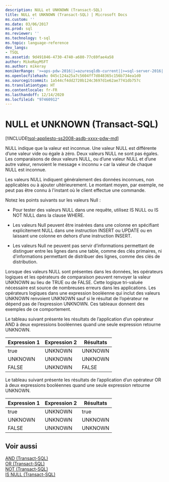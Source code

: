 ```yaml
---
description: NULL et UNKNOWN (Transact-SQL)
title: NULL et UNKNOWN (Transact-SQL) | Microsoft Docs
ms.custom: ''
ms.date: 03/06/2017
ms.prod: sql
ms.reviewer: ''
ms.technology: t-sql
ms.topic: language-reference
dev_langs:
- TSQL
ms.assetid: 9d491846-4730-4740-a680-77c69fae4a58
author: MikeRayMSFT
ms.author: mikeray
monikerRange: '>=aps-pdw-2016||=azuresqldb-current||>=sql-server-2016||>=sql-server-linux-2017||=azuresqldb-mi-current'
ms.openlocfilehash: 045c124a25a7c5604ff7d848365c156b734ea1d0
ms.sourcegitcommit: 1a544cf4dd2720b124c3697d1e62ae7741db757c
ms.translationtype: HT
ms.contentlocale: fr-FR
ms.lasthandoff: 12/14/2020
ms.locfileid: "97460912"
---
```

# <a name="null-and-unknown-transact-sql"></a>NULL et UNKNOWN (Transact-SQL)
[!INCLUDE[tsql-appliesto-ss2008-asdb-xxxx-pdw-md](../../includes/tsql-appliesto-ss2008-asdb-xxxx-pdw-md.md)]

  NULL indique que la valeur est inconnue. Une valeur NULL est différente d’une valeur vide ou égale à zéro. Deux valeurs NULL ne sont pas égales. Les comparaisons de deux valeurs NULL, ou d’une valeur NULL et d’une autre valeur, renvoient le message « inconnu » car la valeur de chaque NULL est inconnue.  
  
 Les valeurs NULL indiquent généralement des données inconnues, non applicables ou à ajouter ultérieurement. Le montant moyen, par exemple, ne peut pas être connu à l'instant où le client effectue une commande.  
  
 Notez les points suivants sur les valeurs Null :  
  
-   Pour tester des valeurs NULL dans une requête, utilisez IS NULL ou IS NOT NULL dans la clause WHERE.  
  
-   Les valeurs Null peuvent être insérées dans une colonne en spécifiant explicitement NULL dans une instruction INSERT ou UPDATE ou en laissant une colonne en dehors d’une instruction INSERT.  
  
-   Les valeurs Null ne peuvent pas servir d’informations permettant de distinguer entre les lignes dans une table, comme des clés primaires, ni d’informations permettant de distribuer des lignes, comme des clés de distribution.  
  
 Lorsque des valeurs NULL sont présentes dans les données, les opérateurs logiques et les opérateurs de comparaison peuvent renvoyer la valeur UNKNOWN au lieu de TRUE ou de FALSE. Cette logique tri-valuée nécessaire est source de nombreuses erreurs dans les applications. Les opérateurs logiques dans une expression booléenne qui inclut des valeurs UNKNOWN renvoient UNKNOWN sauf si le résultat de l’opérateur ne dépend pas de l’expression UNKNOWN. Ces tableaux donnent des exemples de ce comportement.  
  
 Le tableau suivant présente les résultats de l’application d’un opérateur AND à deux expressions booléennes quand une seule expression retourne UNKNOWN.  
  
|Expression 1|Expression 2|Résultats|  
|---------------|---------------|------------|  
|true|UNKNOWN|UNKNOWN|  
|UNKNOWN|UNKNOWN|UNKNOWN|  
|FALSE|UNKNOWN|FALSE|  
  
 Le tableau suivant présente les résultats de l’application d’un opérateur OR à deux expressions booléennes quand une seule expression retourne UNKNOWN.  
  
|Expression 1|Expression 2|Résultats|  
|---------------|---------------|------------|  
|true|UNKNOWN|true|  
|UNKNOWN|UNKNOWN|UNKNOWN|  
|FALSE|UNKNOWN|UNKNOWN|  
  
## <a name="see-also"></a>Voir aussi  
 [AND &#40;Transact-SQL&#41;](../../t-sql/language-elements/and-transact-sql.md)   
 [OR &#40;Transact-SQL&#41;](../../t-sql/language-elements/or-transact-sql.md)   
 [NOT &#40;Transact-SQL&#41;](../../t-sql/language-elements/not-transact-sql.md)   
 [IS NULL &#40;Transact-SQL&#41;](../../t-sql/queries/is-null-transact-sql.md)  
  
  
